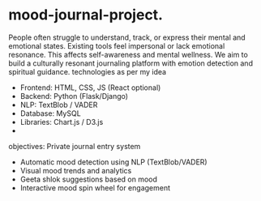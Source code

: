 # mood-journal-project.
People often struggle to understand, track, or express their mental and emotional states. Existing tools feel impersonal or lack emotional resonance. This affects self-awareness and mental wellness.  We aim to build a culturally resonant journaling platform with emotion detection and spiritual guidance.
technologies as per my idea 
- Frontend: HTML, CSS, JS (React optional)
- Backend: Python (Flask/Django)
- NLP: TextBlob / VADER
- Database: MySQL
- Libraries: Chart.js / D3.js
- 
objectives:
Private journal entry system
- Automatic mood detection using NLP (TextBlob/VADER)
- Visual mood trends and analytics
- Geeta shlok suggestions based on mood
- Interactive mood spin wheel for engagement


